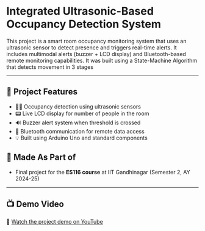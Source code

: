 # Integrated Ultrasonic-Based Occupancy Detection System

This project is a smart room occupancy monitoring system that uses an ultrasonic sensor to detect presence and triggers real-time alerts. It includes multimodal alerts (buzzer + LCD display) and Bluetooth-based remote monitoring capabilities. It was built using a State-Machine Algorithm that detects movement in 3 stages

---

## 📌 Project Features

- 🚶‍♂️ Occupancy detection using ultrasonic sensors  
- 📟 Live LCD display for number of people in the room  
- 🔊 Buzzer alert system when threshold is crossed  
- 📲 Bluetooth communication for remote data access  
- 💡 Built using Arduino Uno and standard components


## 🧠 Made As Part of

- Final project for the **ES116 course** at IIT Gandhinagar (Semester 2, AY 2024-25)

---

## 📺 Demo Video

🎥 [Watch the project demo on YouTube](https://youtu.be/luoK6j3icHM)

